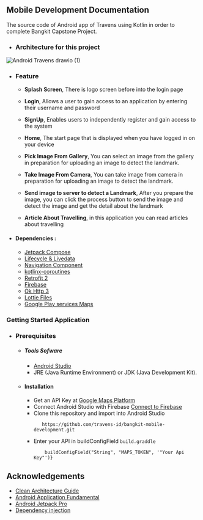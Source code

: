 
## Mobile Development Documentation
The source code of Android app of Travens using Kotlin in order to complete Bangkit Capstone Project.

 - ### Architecture for this project  
![Android Travens drawio (1)](https://user-images.githubusercontent.com/86970816/172754208-3af01b8f-d7c8-44e6-b00d-8864c8f4b693.png)

 - ### Feature
      * **Splash Screen**, There is logo screen before into the login page

      * **Login**, Allows a user to gain access to an application by entering their username and password

      * **SignUp**, Enables users to independently register and gain access to the system

      * **Home**, The start page that is displayed when you have logged in on your device

      * **Pick Image From Gallery**, You can select an image from the gallery in preparation for uploading an image to detect the landmark.
 
      * **Take Image From Camera**, You can take image from camera in preparation for uploading an image to detect the landmark.

      * **Send image to server to detect a Landmark**, After you prepare the image, you can click the process button to send the image and detect the image and get the detail about the landmark

      * **Article About Travelling**,  in this application you can read articles about travelling


* #### Dependencies :
  - [Jetpack Compose](https://developer.android.com/jetpack/compose)
  - [Lifecycle & Livedata](https://developer.android.com/jetpack/androidx/releases/lifecycle)
  - [Navigation Component](https://developer.android.com/jetpack/androidx/releases/navigation)
  - [kotlinx-coroutines](https://developer.android.com/kotlin/coroutines)    
  - [Retrofit 2](https://square.github.io/retrofit/)   
  - [Firebase](https://firebase.google.com/docs/)    
  - [Ok Http 3](https://square.github.io/okhttp/) 
  - [Lottie Files](https://lottiefiles.com/) 
  - [Google Play services Maps](https://developers.google.com/maps/documentation/android-sdk/get-api-key) 

### Getting Started Application

  - ### Prerequisites
      - ##### Tools Sofware
        - [Android Studio](https://developer.android.com/studio)
        - JRE (Java Runtime Environment) or JDK (Java Development Kit).

      - #### Installation
        - Get an API Key at [Google Maps Platform](https://developers.google.com/maps/documentation/android-sdk/get-api-key)
        - Connect Android Studio with Firebase [Connect to Firebase](https://developer.android.com/studio/write/firebase)
        - Clone this repository and import into Android Studio    
            ```
               https://github.com/travens-id/bangkit-mobile-development.git
            ``` 
        - Enter your API in buildConfigField `build.graddle`
           ``` defaultConfig {
               buildConfigField("String", "MAPS_TOKEN", '"Your Api Key"')}

  ## Acknowledgements
  * [Clean Architecture Guide](https://developer.android.com/jetpack/guide)
  * [Android Application Fundamental](https://developer.android.com/guide/components/fundamentals)
  * [Android Jetpack Pro](https://developer.android.com/jetpack)
  * [Dependency injection](https://developer.android.com/training/dependency-injection)
